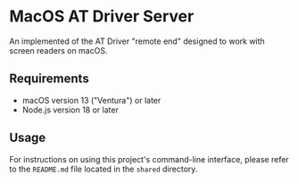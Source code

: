 # MacOS AT Driver Server

An implemented of the AT Driver "remote end" designed to work with screen
readers on macOS.

## Requirements

- macOS version 13 ("Ventura") or later
- Node.js version 18 or later

## Usage

For instructions on using this project's command-line interface, please refer
to the `README.md` file located in the `shared` directory.
